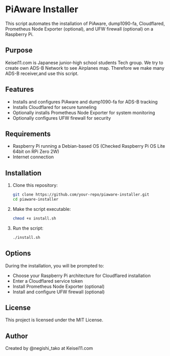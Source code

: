 # PiAware Installer
This script automates the installation of PiAware, dump1090-fa, Cloudflared, Prometheus Node Exporter (optional), and UFW firewall (optional) on a Raspberry Pi.

## Purpose
Keisei11.com is Japanese junior-high school students Tech group.
We try to create own ADS-B Network to see Airplanes map.
Therefore we make many ADS-B receiver,and use this script.

## Features
- Installs and configures PiAware and dump1090-fa for ADS-B tracking
- Installs Cloudflared for secure tunneling
- Optionally installs Prometheus Node Exporter for system monitoring
- Optionally configures UFW firewall for security

## Requirements
- Raspberry Pi running a Debian-based OS (Checked Raspberry Pi OS Lite 64bit on RPi Zero 2W)
- Internet connection

## Installation
1. Clone this repository:
   ```sh
   git clone https://github.com/your-repo/piaware-installer.git
   cd piaware-installer
   ```

2. Make the script executable:
   ```sh
   chmod +x install.sh
   ```

3. Run the script:
   ```sh
   ./install.sh
   ```

## Options
During the installation, you will be prompted to:
- Choose your Raspberry Pi architecture for Cloudflared installation
- Enter a Cloudflared service token
- Install Prometheus Node Exporter (optional)
- Install and configure UFW firewall (optional)

## License
This project is licensed under the MIT License.

## Author
Created by @negishi_tako at Keisei11.com